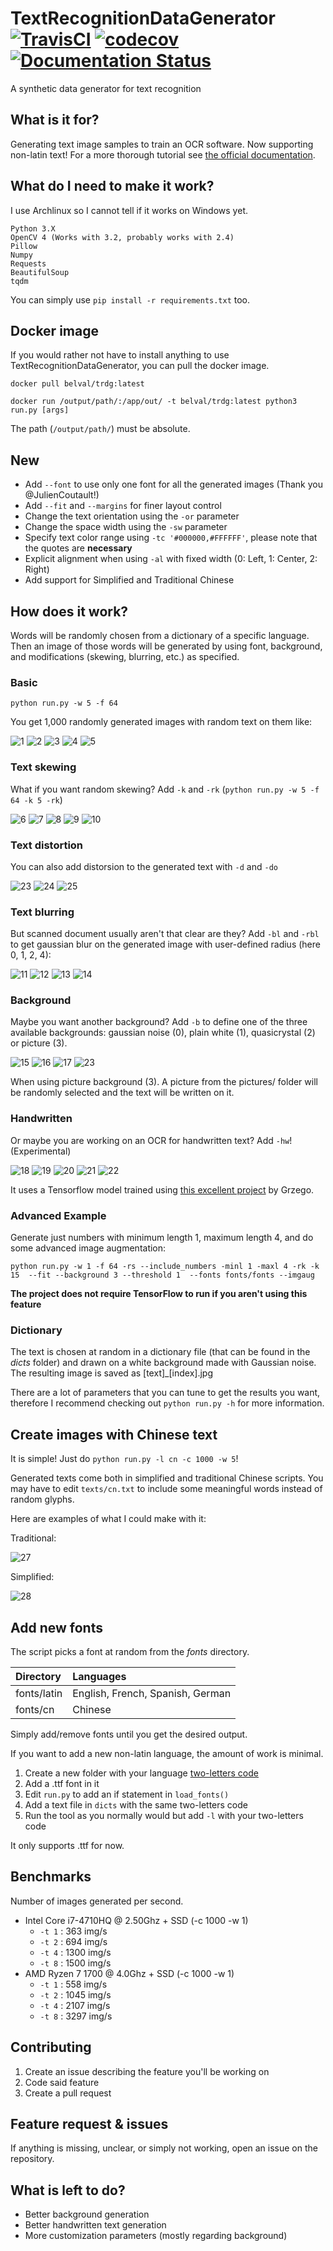 # TextRecognitionDataGenerator [![TravisCI](https://travis-ci.org/Belval/TextRecognitionDataGenerator.svg?branch=master)](https://travis-ci.org/Belval/TextRecognitionDataGenerator) [![codecov](https://codecov.io/gh/Belval/TextRecognitionDataGenerator/branch/master/graph/badge.svg)](https://codecov.io/gh/Belval/TextRecognitionDataGenerator) [![Documentation Status](https://readthedocs.org/projects/textrecognitiondatagenerator/badge/?version=latest)](https://textrecognitiondatagenerator.readthedocs.io/en/latest/?badge=latest)

A synthetic data generator for text recognition

## What is it for?

Generating text image samples to train an OCR software. Now supporting non-latin text! For a more thorough tutorial see [the official documentation](https://textrecognitiondatagenerator.readthedocs.io/en/latest/index.html).

## What do I need to make it work?

I use Archlinux so I cannot tell if it works on Windows yet.

```
Python 3.X
OpenCV 4 (Works with 3.2, probably works with 2.4)
Pillow
Numpy
Requests
BeautifulSoup
tqdm
```

 You can simply use `pip install -r requirements.txt` too.

## Docker image

If you would rather not have to install anything to use TextRecognitionDataGenerator, you can pull the docker image.

```
docker pull belval/trdg:latest

docker run /output/path/:/app/out/ -t belval/trdg:latest python3 run.py [args]
```

The path (`/output/path/`) must be absolute.

## New
- Add `--font` to use only one font for all the generated images (Thank you @JulienCoutault!)
- Add `--fit` and `--margins` for finer layout control
- Change the text orientation using the `-or` parameter
- Change the space width using the `-sw` parameter
- Specify text color range using `-tc '#000000,#FFFFFF'`, please note that the quotes are **necessary**
- Explicit alignment when using `-al` with fixed width (0: Left, 1: Center, 2: Right)
- Add support for Simplified and Traditional Chinese

## How does it work?

Words will be randomly chosen from a dictionary of a specific language. Then an image of those words will be generated by using font, background, and modifications (skewing, blurring, etc.) as specified.

### Basic

`python run.py -w 5 -f 64`

You get 1,000 randomly generated images with random text on them like:

![1](samples/1.jpg "1")
![2](samples/2.jpg "2")
![3](samples/3.jpg "3")
![4](samples/4.jpg "4")
![5](samples/5.jpg "5")

### Text skewing

What if you want random skewing? Add `-k` and `-rk` (`python run.py -w 5 -f 64 -k 5 -rk`)

![6](samples/6.jpg "6")
![7](samples/7.jpg "7")
![8](samples/8.jpg "8")
![9](samples/9.jpg "9")
![10](samples/10.jpg "10")

### Text distortion
You can also add distorsion to the generated text with `-d` and `-do`

![23](samples/24.jpg "0")
![24](samples/25.jpg "1")
![25](samples/26.jpg "2")

### Text blurring

But scanned document usually aren't that clear are they? Add `-bl` and `-rbl` to get gaussian blur on the generated image with user-defined radius (here 0, 1, 2, 4):

![11](samples/11.jpg "0")
![12](samples/12.jpg "1")
![13](samples/13.jpg "2")
![14](samples/14.jpg "4")

### Background

Maybe you want another background? Add `-b` to define one of the three available backgrounds: gaussian noise (0), plain white (1), quasicrystal (2) or picture (3).

![15](samples/15.jpg "0")
![16](samples/16.jpg "1")
![17](samples/17.jpg "2")
![23](samples/23.jpg "3")

When using picture background (3). A picture from the pictures/ folder will be randomly selected and the text will be written on it.

### Handwritten

Or maybe you are working on an OCR for handwritten text? Add `-hw`! (Experimental)

![18](samples/18.jpg "0")
![19](samples/19.jpg "1")
![20](samples/20.jpg "2")
![21](samples/21.jpg "3")
![22](samples/22.jpg "4")

It uses a Tensorflow model trained using [this excellent project](https://github.com/Grzego/handwriting-generation) by Grzego.

### Advanced Example

Generate just numbers with minimum length 1, maximum length 4, and do some advanced image augmentation:

`python run.py -w 1 -f 64 -rs --include_numbers -minl 1 -maxl 4 -rk -k 15  --fit --background 3 --threshold 1  --fonts fonts/fonts --imgaug`

**The project does not require TensorFlow to run if you aren't using this feature**

### Dictionary

The text is chosen at random in a dictionary file (that can be found in the *dicts* folder) and drawn on a white background made with Gaussian noise. The resulting image is saved as [text]\_[index].jpg

There are a lot of parameters that you can tune to get the results you want, therefore I recommend checking out `python run.py -h` for more information.

## Create images with Chinese text

It is simple! Just do `python run.py -l cn -c 1000 -w 5`!

Generated texts come both in simplified and traditional Chinese scripts.
You may have to edit `texts/cn.txt` to include some meaningful words instead of random glyphs.

Here are examples of what I could make with it:

Traditional:

![27](samples/27.jpg "0")

Simplified:

![28](samples/28.jpg "1")

## Add new fonts

The script picks a font at random from the *fonts* directory.

| Directory | Languages |
|:----|:-----|
| fonts/latin | English, French, Spanish, German |
| fonts/cn | Chinese |

Simply add/remove fonts until you get the desired output.

If you want to add a new non-latin language, the amount of work is minimal.

1. Create a new folder with your language [two-letters code](https://en.wikipedia.org/wiki/List_of_ISO_639-1_codes)
2. Add a .ttf font in it
3. Edit `run.py` to add an if statement in `load_fonts()`
4. Add a text file in `dicts` with the same two-letters code
5. Run the tool as you normally would but add `-l` with your two-letters code

It only supports .ttf for now.

## Benchmarks

Number of images generated per second.

- Intel Core i7-4710HQ @ 2.50Ghz + SSD (-c 1000 -w 1)
    - `-t 1` : 363 img/s
    - `-t 2` : 694 img/s
    - `-t 4` : 1300 img/s
    - `-t 8` : 1500 img/s
- AMD Ryzen 7 1700 @ 4.0Ghz + SSD (-c 1000 -w 1)
    - `-t 1` : 558 img/s
    - `-t 2` : 1045 img/s
    - `-t 4` : 2107 img/s
    - `-t 8` : 3297 img/s

## Contributing

1. Create an issue describing the feature you'll be working on
2. Code said feature
3. Create a pull request

## Feature request & issues

If anything is missing, unclear, or simply not working, open an issue on the repository.

## What is left to do?
- Better background generation
- Better handwritten text generation
- More customization parameters (mostly regarding background)
